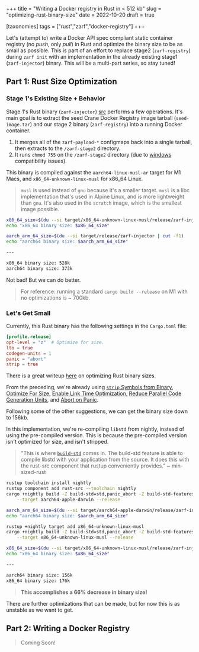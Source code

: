+++
title = "Writing a Docker registry in Rust in < 512 kb"
slug = "optimizing-rust-binary-size"
date = 2022-10-20
draft = true

[taxonomies]
tags = ["rust","zarf","docker-registry"]
+++

Let's (attempt to) write a Docker API spec compliant static container registry (no _push_, only _pull_) in Rust and optimize the binary size to be as small as possible. This is part of an effort to replace stage2 (`zarf-registry`) during `zarf init` with an implementation in the already existing stage1 (`zarf-injector`) binary. This will be a multi-part series, so stay tuned!

<!-- more -->

## Part 1: Rust Size Optimization

### Stage 1's Existing Size + Behavior

Stage 1's Rust binary (`zarf-injector`) [src](https://github.com/defenseunicorns/zarf/tree/master/src/injector/stage1) performs a few operations. It's main goal is to extract the seed Crane Docker Registry image tarball (`seed-image.tar`) and our stage 2 binary (`zarf-registry`) into a running Docker container.

1. It merges all of the `zarf-payload-*` configmaps back into a single tarball, then extracts to the `/zarf-stage2` directory.
2. It runs `chmod 755` on the `/zarf-stage2` directory (due to [windows](2022-10-04.md#there-is-no-chmod-x-in-windows) compatibility issues).

This binary is compiled against the `aarch64-linux-musl-ar` target for M1 Macs, and `x86_64-unknown-linux-musl` for x86_64 Linux.

> `musl` is used instead of `gnu` because it's a smaller target. `musl` is a libc implementation that's used in Alpine Linux, and is more lightweight than `gnu`. It's also used in the `scratch` image, which is the smallest image possible.
>

```bash
x86_64_size=$(du --si target/x86_64-unknown-linux-musl/release/zarf-injector | cut -f1)
echo "x86_64 binary size: $x86_64_size"

aarch_arm_64_size=$(du --si target/release/zarf-injector | cut -f1)
echo "aarch64 binary size: $aarch_arm_64_size"

---

x86_64 binary size: 528k
aarch64 binary size: 373k
```

Not bad! But we can do better.

> For reference: running a standard `cargo build --release` on M1 with no optimizations is ~ 700kb.

### Let's Get Small

Currently, this Rust binary has the following settings in the `Cargo.toml` file:

```toml
[profile.release]
opt-level = "z"  # Optimize for size.
lto = true
codegen-units = 1
panic = "abort"
strip = true
```

There is a great writeup [here](https://github.com/johnthagen/min-sized-rust) on optimizing Rust binary sizes.

From the preceding, we're already using [`strip` Symbols from Binary](https://github.com/johnthagen/min-sized-rust#strip-symbols-from-binary), [Optimize For Size](https://github.com/johnthagen/min-sized-rust#optimize-for-size),
[Enable Link Time Optimization](https://github.com/johnthagen/min-sized-rust#enable-link-time-optimization-lto), [Reduce Parallel Code Generation Units](https://github.com/johnthagen/min-sized-rust#reduce-parallel-code-generation-units-to-increase-optimization), and
[Abort on Panic](https://github.com/johnthagen/min-sized-rust#abort-on-panic).

Following some of the other suggestions, we can get the binary size down to 156kb.

In this implementation, we're re-compiling `libstd` from nightly, instead of using the pre-compiled version. This is because the pre-compiled version isn't optimized for size, and isn't stripped.

> "This is where [`build-std`](https://doc.rust-lang.org/cargo/reference/unstable.html#build-std) comes in. The build-std feature is able to compile libstd with your application from the source. It does this with the rust-src component that rustup conveniently provides." ~ min-sized-rust

```bash
rustup toolchain install nightly
rustup component add rust-src --toolchain nightly
cargo +nightly build -Z build-std=std,panic_abort -Z build-std-features=panic_immediate_abort \
    --target aarch64-apple-darwin --release

aarch_arm_64_size=$(du --si target/aarch64-apple-darwin/release/zarf-injector | cut -f1)
echo "aarch64 binary size: $aarch_arm_64_size"

rustup +nightly target add x86_64-unknown-linux-musl
cargo +nightly build -Z build-std=std,panic_abort -Z build-std-features=panic_immediate_abort \
    --target x86_64-unknown-linux-musl --release

x86_64_size=$(du --si target/x86_64-unknown-linux-musl/release/zarf-injector | cut -f1)
echo "x86_64 binary size: $x86_64_size"

---

aarch64 binary size: 156k
x86_64 binary size: 176k
```

> __This accomplishes a 66% decrease in binary size!__

There are further optimizations that can be made, but for now this is as unstable as we want to get.

## Part 2: Writing a Docker Registry

> Coming Soon!
